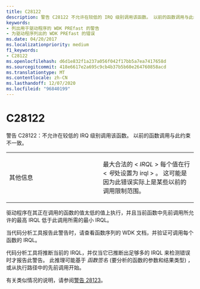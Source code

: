 ```yaml
---
title: C28122
description: 警告 C28122 不允许在较低的 IRQ 级别调用该函数。 以前的函数调用与此约束不一致。
keywords:
- 列出用于驱动程序的 WDK PREfast 的警告
- 为驱动程序列出的 WDK PREfast 的错误
ms.date: 04/20/2017
ms.localizationpriority: medium
f1_keywords:
- C28122
ms.openlocfilehash: d6d1e832f1a237a056f042f17bb5a7ea7417658d
ms.sourcegitcommit: 418e6617e2a695c9cb4b37b5b60e264760858acd
ms.translationtype: MT
ms.contentlocale: zh-CN
ms.lasthandoff: 12/07/2020
ms.locfileid: "96840199"
---
```

# <a name="c28122"></a>C28122


警告 C28122：不允许在较低的 IRQ 级别调用该函数。 以前的函数调用与此约束不一致。

<table>
<colgroup>
<col width="50%" />
<col width="50%" />
</colgroup>
<tbody>
<tr class="odd">
<td align="left"><p>其他信息</p></td>
<td align="left"><p>最大合法的 &lt; <em>IRQL</em> &gt; 每个值在行 &lt; <em>号</em>处设置为 irql &gt; 。 这可能是因为此错误实际上是某些以前的调用限制范围。</p></td>
</tr>
</tbody>
</table>

 

驱动程序在其正在调用的函数的值太低的值上执行，并且当前函数中先前调用所允许的最高 IRQL 低于此调用所需的最小 IRQL。

当代码分析工具报告此警告时，请查看函数序列的 WDK 文档，并验证可调用每个函数的 IRQL。

代码分析工具将推断当前的 IRQL，并仅当它已推断出足够多的 IRQL 来检测错误时才报告此警告。 此推理可能基于 *函数签名* (要分析的函数的参数和结果类型) ，或从执行路径中的先前调用开始。

有关类似情况的说明，请参阅[警告 28123](28123-inconsistent-irq-level-calls-high.md)。

 

 






